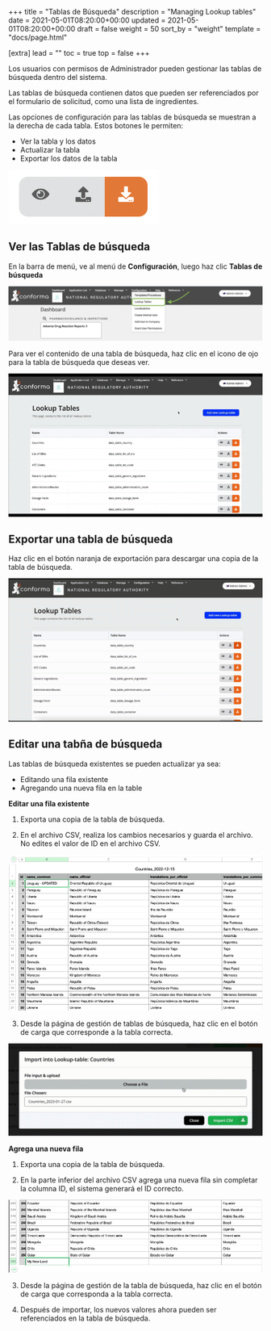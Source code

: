 +++
title = "Tablas de Búsqueda"
description = "Managing Lookup tables"
date = 2021-05-01T08:20:00+00:00
updated = 2021-05-01T08:20:00+00:00
draft = false
weight = 50
sort_by = "weight"
template = "docs/page.html"

[extra]
lead = ""
toc = true
top = false
+++

Los usuarios con permisos de Administrador pueden gestionar las tablas de búsqueda dentro del sistema.

Las tablas de búsqueda contienen datos que pueden ser referenciados por el formulario de solicitud, como una lista de ingredientes. 

Las opciones de configuración para las tablas de búsqueda se muestran a la derecha de cada tabla. Estos botones le permiten:
- Ver la tabla y los datos
- Actualizar la tabla
- Exportar los datos de la tabla

![conif buttons](/docs/about/demo/buttons1.png)


## Ver las Tablas de búsqueda

En la barra de menú, ve al menú de **Configuración**, luego haz clic **Tablas de búsqueda**

![Lookup table menu](/docs/about/demo/lookup1.png)


Para ver el contenido de una tabla de búsqueda, haz clic en el icono de ojo para la tabla de búsqueda que deseas ver.

![Lookup tables](/docs/about/demo/lookupgif.gif)


## Exportar una tabla de búsqueda

Haz clic en el botón naranja de exportación para descargar una copia de la tabla de búsqueda.

![Lookup tables](/docs/about/demo/Lookuptable.gif)


## Editar una tabña de búsqueda

Las tablas de búsqueda existentes se pueden actualizar ya sea:
- Editando una fila existente
- Agregando una nueva fila en la table

**Editar una fila existente**

1. Exporta una copia de la tabla de búsqueda. 

2. En el archivo CSV, realiza los cambios necesarios y guarda el archivo. No edites el valor de ID en el archivo CSV.

![Edit value](/docs/about/demo/editlook.png)

3. Desde la página de gestión de tablas de búsqueda, haz clic en el botón de carga que corresponde a la tabla correcta.

![export](/docs/about/demo/export.gif)

**Agrega una nueva fila**

1. Exporta una copia de la tabla de búsqueda. 

2. En la parte inferior del archivo CSV agrega una nueva fila sin completar la columna ID, el sistema generará el ID correcto. 

![add new row](/docs/about/demo/addnew.png)

3. Desde la página de gestión de la tabla de búsqueda, haz clic en el botón de carga que corresponda a la tabla correcta. 

4. Después de importar, los nuevos valores ahora pueden ser referenciados en la tabla de búsqueda. 










